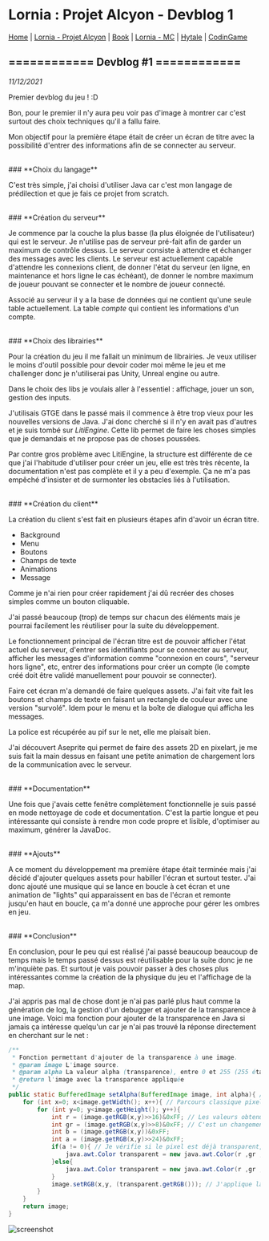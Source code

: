 # Lornia : Projet Alcyon - Devblog 1

[Home](https://evury.github.io/lornia)
 | [Lornia - Projet Alcyon](https://evury.github.io/lornia/Lornia-ProjetAlcyon)
 | [Book](https://evury.github.io/lornia/Book)
 | [Lornia - MC](https://evury.github.io/lornia/Lornia-MC)
 | [Hytale](https://evury.github.io/lornia/Hytale)
 | [CodinGame](https://www.codingame.com/profile/b6e09c38b3e3ffd760cd0d21a064cfb87922051)


## **============ Devblog #1 ============**

*11/12/2021*

Premier devblog du jeu ! :D


Bon, pour le premier il n'y aura peu voir pas d'image à montrer car c'est surtout des choix techniques qu'il a fallu faire.

Mon objectif pour la première étape était de créer un écran de titre avec la possibilité d'entrer des informations afin de se connecter au serveur.


<br/>
### **Choix du langage**

C'est très simple, j'ai choisi d'utiliser Java car c'est mon langage de prédilection et que je fais ce projet from scratch.

<br/>
### **Création du serveur**

Je commence par la couche la plus basse (la plus éloignée de l'utilisateur) qui est le serveur. Je n'utilise pas de serveur pré-fait afin de garder un maximum de contrôle dessus. Le serveur consiste à attendre et échanger des messages avec les clients. Le serveur est actuellement capable d'attendre les connexions client, de donner l'état du serveur (en ligne, en maintenance et hors ligne le cas échéant), de donner le nombre maximum de joueur pouvant se connecter et le nombre de joueur connecté.

Associé au serveur il y a la base de données qui ne contient qu'une seule table actuellement. La table *compte* qui contient les informations d'un compte.


<br/>
### **Choix des librairies**

Pour la création du jeu il me fallait un minimum de librairies. Je veux utiliser le moins d'outil possible pour devoir coder moi même le jeu et me challenger donc je n'utiliserai pas Unity, Unreal engine ou autre.

Dans le choix des libs je voulais aller à l'essentiel : affichage, jouer un son, gestion des inputs.

J'utilisais GTGE dans le passé mais il commence à être trop vieux pour les nouvelles versions de Java. J'ai donc cherché si il n'y en avait pas d'autres et je suis tombé sur *LitiEngine*. Cette lib permet de faire les choses simples que je demandais et ne propose pas de choses poussées.

Par contre gros problème avec LitiEngine, la structure est différente de ce que j'ai l'habitude d'utiliser pour créer un jeu, elle est très très récente, la documentation n'est pas complète et il y a peu d'exemple. Ça ne m'a pas empêché d'insister et de surmonter les obstacles liés à l'utilisation.


<br/>
### **Création du client**

La création du client s'est fait en plusieurs étapes afin d'avoir un écran titre.
- Background
- Menu
- Boutons
- Champs de texte
- Animations
- Message

Comme je n'ai rien pour créer rapidement j'ai dû recréer des choses simples comme un bouton cliquable.

J'ai passé beaucoup (trop) de temps sur chacun des éléments mais je pourrai facilement les réutiliser pour la suite du développement.

Le fonctionnement principal de l'écran titre est de pouvoir afficher l'état actuel du serveur, d'entrer ses identifiants pour se connecter au serveur, afficher les messages d'information comme "connexion en cours", "serveur hors ligne", etc, entrer des informations pour créer un compte (le compte créé doit être validé manuellement pour pouvoir se connecter).



Faire cet écran m'a demandé de faire quelques assets. J'ai fait vite fait les boutons et champs de texte en faisant un rectangle de couleur avec une version "survolé". Idem pour le menu et la boîte de dialogue qui afficha les messages.

La police est récupérée au pif sur le net, elle me plaisait bien.

J'ai découvert Aseprite qui permet de faire des assets 2D en pixelart, je me suis fait la main dessus en faisant une petite animation de chargement lors de la communication avec le serveur.


<br/>
### **Documentation**

Une fois que j'avais cette fenêtre complètement fonctionnelle je suis passé en mode nettoyage de code et documentation. C'est la partie longue et peu intéressante qui consiste à rendre mon code propre et lisible, d'optimiser au maximum, générer la JavaDoc.


<br/>
### **Ajouts**


A ce moment du développement ma première étape était terminée mais j'ai décidé d'ajouter quelques assets pour habiller l'écran et surtout tester. J'ai donc ajouté une musique qui se lance en boucle à cet écran et une animation de "lights" qui apparaissent en bas de l'écran et remonte jusqu'en haut en boucle, ça m'a donné une approche pour gérer les ombres en jeu.


<br/>
### **Conclusion**

En conclusion, pour le peu qui est réalisé j'ai passé beaucoup beaucoup de temps mais le temps passé dessus est réutilisable pour la suite donc je ne m'inquiète pas. Et surtout je vais pouvoir passer à des choses plus intéressantes comme la création de la physique du jeu et l'affichage de la map.

J'ai appris pas mal de chose dont je n'ai pas parlé plus haut comme la génération de log, la gestion d'un debugger et ajouter de la transparence à une image.
Voici ma fonction pour ajouter de la transparence en Java si jamais ça intéresse quelqu'un car je n'ai pas trouvé la réponse directement en cherchant sur le net :
```Java
/**
 * Fonction permettant d'ajouter de la transparence à une image.
 * @param image L'image source.
 * @param alpha La valeur alpha (transparence), entre 0 et 255 (255 étant visible et 0 invisible).
 * @return l'image avec la transparence appliquée
 */
public static BufferedImage setAlpha(BufferedImage image, int alpha){ // Ma fonction est static car dans une classe d'utilitaire.
	for (int x=0; x<image.getWidth(); x++){ // Parcours classique pixel par pixel de l'image.
        for (int y=0; y<image.getHeight(); y++){
            int r = (image.getRGB(x,y)>>16)&0xFF; // Les valeurs obtenues doivent être modifiées pour correspondre à ce qu'attend Color à sa construction
            int gr = (image.getRGB(x,y)>>8)&0xFF; // C'est un changement au niveau des bits pour éviter les nombres négatifs et obtenir une valeur entre 0 et 255.
            int b = (image.getRGB(x,y))&0xFF;
            int a = (image.getRGB(x,y)>>24)&0xFF;
            if(a != 0){ // Je vérifie si le pixel est déjà transparent, en testant j'ai vu qu'ajouter de la transparence à un alpha 0 donne un pixel visible.
				java.awt.Color transparent = new java.awt.Color(r ,gr ,b, alpha); // Je crée une couleur en prenant la couleur d'origine et en y ajoutant la nouvelle transparence.
            }else{
            	java.awt.Color transparent = new java.awt.Color(r ,gr ,b, a); // Je garde la couleur et la transparence d'origine.
            }
            image.setRGB(x,y, (transparent.getRGB())); // J'applique la nouvelle couleur au pixel.
        }
	}
    return image;
}
```

![screenshot](https://evury.github.io/lornia/Lornia-ProjetAlcyon/devblog1/img/ecrantitre.jpg)